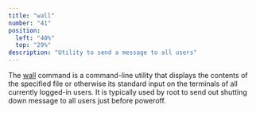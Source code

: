 ```yaml
---
title: "wall"
number: "41"
position:
  left: "40%"
  top: "29%"
description: "Utility to send a message to all users"
---
```


The <a href="https://www.man7.org/linux/man-pages/man1/wall.1.html">wall</a> command is a command-line utility that displays the contents of the specified file or otherwise its standard input on the terminals of all currently logged-in users. It is typically used by root to send out shutting down message to all users just before poweroff. 

